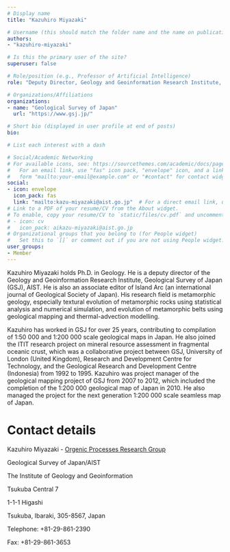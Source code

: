 ```yaml
---
# Display name
title: "Kazuhiro Miyazaki"

# Username (this should match the folder name and the name on publications)
authors:
- "kazuhiro-miyazaki"

# Is this the primary user of the site?
superuser: false

# Role/position (e.g., Professor of Artificial Intelligence)
role: "Deputy Director, Geology and Geoinformation Research Institute, Geological Survey of Japan"

# Organizations/Affiliations
organizations:
- name: "Geological Survey of Japan"
  url: "https://www.gsj.jp/"

# Short bio (displayed in user profile at end of posts)
bio: 

# List each interest with a dash

# Social/Academic Networking
# For available icons, see: https://sourcethemes.com/academic/docs/page-builder/#icons
#   For an email link, use "fas" icon pack, "envelope" icon, and a link in the
#   form "mailto:your-email@example.com" or "#contact" for contact widget.
social:
- icon: envelope
  icon_pack: fas
  link: "mailto:kazu-miyazaki@aist.go.jp"  # For a direct email link, use "mailto:test@example.org".
# Link to a PDF of your resume/CV from the About widget.
# To enable, copy your resume/CV to `static/files/cv.pdf` and uncomment the lines below.
# - icon: cv
#   icon_pack: aikazu-miyazaki@aist.go.jp
# Organizational groups that you belong to (for People widget)
#   Set this to `[]` or comment out if you are not using People widget.
user_groups:
- Member
---
```

Kazuhiro Miyazaki holds Ph.D. in Geology. He is a deputy director of the Geology and Geoinformation Research Institute, Geological Survey of Japan (GSJ), AIST. He is also an associate editor of Island Arc (an international journal of Geological Society of Japan). His research field is metamorphic geology, especially textural evolution of metamorphic rocks using statistical analysis and numerical simulation, and evolution of metamorphic belts using geological mapping and thermal-advection modelling.

Kazuhiro has worked in GSJ for over 25 years, contributing to compilation of 1:50 000 and 1:200 000 scale geological maps in Japan. He also joined the ITIT research project on mineral resource assessment in fragmental oceanic crust, which was a collaborative project between GSJ, University of London (United Kingdom), Research and Development Centre for Technology, and the Geological Research and Development Centre (Indonesia) from 1992 to 1995. Kazuhiro was project manager of the geological mapping project of GSJ from 2007 to 2012, which included the completion of the 1:200 000 geological map of Japan in 2010. He also managed the project for the next generation 1:200 000 scale seamless map of Japan.

Contact details 
================

Kazuhiro Miyazaki - [Orgenic Processes Research Group](http://unit.aist.go.jp/igg/op-rg/)

Geological Survey of Japan/AIST

The Institute of Geology and Geoinformation

Tsukuba Central 7

1-1-1 Higashi

Tsukuba, Ibaraki, 305-8567, Japan

Telephone: +81-29-861-2390

Fax: +81-29-861-3653